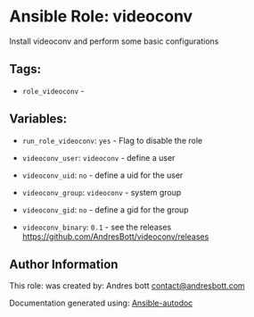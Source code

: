 # Ansible Role: videoconv

Install videoconv and perform some basic configurations 

## Tags:

* `role_videoconv` - 

## Variables:

* `run_role_videoconv`: `yes` - Flag to disable the role



* `videoconv_user`: `videoconv` - define a user



* `videoconv_uid`: `no` - define a uid for the user



* `videoconv_group`: `videoconv` - system group



* `videoconv_gid`: `no` - define a gid for the group



* `videoconv_binary`: `0.1` - see the releases https://github.com/AndresBott/videoconv/releases



## Author Information
This role:  was created by: Andres bott <contact@andresbott.com>

Documentation generated using: [Ansible-autodoc](https://github.com/AndresBott/ansible-autodoc)

